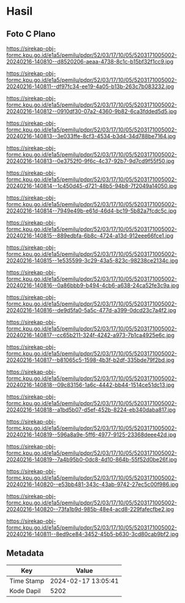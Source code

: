 # Hasil

## Foto C Plano

https://sirekap-obj-formc.kpu.go.id/e1a5/pemilu/pdpr/52/03/17/10/05/5203171005002-20240216-140810--d8520206-aeaa-4738-8c1c-b15bf32f1cc9.jpg

https://sirekap-obj-formc.kpu.go.id/e1a5/pemilu/pdpr/52/03/17/10/05/5203171005002-20240216-140811--df97fc34-ee19-4a05-b13b-263c7b083232.jpg

https://sirekap-obj-formc.kpu.go.id/e1a5/pemilu/pdpr/52/03/17/10/05/5203171005002-20240216-140812--0910df30-07a2-4360-9b82-6ca3fdded5d5.jpg

https://sirekap-obj-formc.kpu.go.id/e1a5/pemilu/pdpr/52/03/17/10/05/5203171005002-20240216-140813--3e033ffe-8cf3-4534-b3d4-34d788be7164.jpg

https://sirekap-obj-formc.kpu.go.id/e1a5/pemilu/pdpr/52/03/17/10/05/5203171005002-20240216-140813--0e3752f0-9f6c-4c37-92b7-9d7cd9f55f50.jpg

https://sirekap-obj-formc.kpu.go.id/e1a5/pemilu/pdpr/52/03/17/10/05/5203171005002-20240216-140814--1c450d45-d721-48b5-94b8-7f2049a14050.jpg

https://sirekap-obj-formc.kpu.go.id/e1a5/pemilu/pdpr/52/03/17/10/05/5203171005002-20240216-140814--7949e49b-e61d-46d4-bc19-5b82a7fcdc5c.jpg

https://sirekap-obj-formc.kpu.go.id/e1a5/pemilu/pdpr/52/03/17/10/05/5203171005002-20240216-140815--889edbfa-6b8c-4724-a13d-912eee66fce1.jpg

https://sirekap-obj-formc.kpu.go.id/e1a5/pemilu/pdpr/52/03/17/10/05/5203171005002-20240216-140815--1e535599-3c29-43a5-823c-98238ce2134c.jpg

https://sirekap-obj-formc.kpu.go.id/e1a5/pemilu/pdpr/52/03/17/10/05/5203171005002-20240216-140816--0a86bbb9-b494-4cb6-a638-24ca52fe3c9a.jpg

https://sirekap-obj-formc.kpu.go.id/e1a5/pemilu/pdpr/52/03/17/10/05/5203171005002-20240216-140816--de9d5fa0-5a5c-477d-a399-0dcd23c7a4f2.jpg

https://sirekap-obj-formc.kpu.go.id/e1a5/pemilu/pdpr/52/03/17/10/05/5203171005002-20240216-140817--cc65b211-324f-4242-a973-7b1ca4925e6c.jpg

https://sirekap-obj-formc.kpu.go.id/e1a5/pemilu/pdpr/52/03/17/10/05/5203171005002-20240216-140817--b81065c5-1598-4b3f-b2df-335bde79f2bd.jpg

https://sirekap-obj-formc.kpu.go.id/e1a5/pemilu/pdpr/52/03/17/10/05/5203171005002-20240216-140818--09c83156-1a6c-4442-bb44-1514ce51dc13.jpg

https://sirekap-obj-formc.kpu.go.id/e1a5/pemilu/pdpr/52/03/17/10/05/5203171005002-20240216-140818--a1bd5b07-d5ef-452b-8224-eb340daba817.jpg

https://sirekap-obj-formc.kpu.go.id/e1a5/pemilu/pdpr/52/03/17/10/05/5203171005002-20240216-140819--596a8a9e-5ff6-4977-9125-23368deee42d.jpg

https://sirekap-obj-formc.kpu.go.id/e1a5/pemilu/pdpr/52/03/17/10/05/5203171005002-20240216-140819--7a4b95b0-0dc8-4d10-864b-55f52d0be26f.jpg

https://sirekap-obj-formc.kpu.go.id/e1a5/pemilu/pdpr/52/03/17/10/05/5203171005002-20240216-140820--e53bb481-343c-43ab-9742-27ec5c00f986.jpg

https://sirekap-obj-formc.kpu.go.id/e1a5/pemilu/pdpr/52/03/17/10/05/5203171005002-20240216-140820--73fa1b9d-985b-48e4-acd8-229fafecfbe2.jpg

https://sirekap-obj-formc.kpu.go.id/e1a5/pemilu/pdpr/52/03/17/10/05/5203171005002-20240216-140811--8ed9ce84-3452-45b5-b630-3cd80cab9bf2.jpg


## Metadata

| Key        | Value               |
| ---------- | ------------------- |
| Time Stamp | 2024-02-17 13:05:41 |
| Kode Dapil | 5202                |



